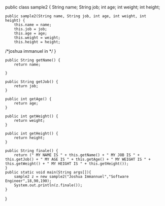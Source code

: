 

public class sample2 {
    String name;
    String job;
    int age;
    int weight;
    int height;

    public sample2(String name, String job, int age, int weight, int height) {
        this.name = name;
        this.job = job;
        this.age = age;
        this.weight = weight;
        this.height = height;
/*joshua immanuel in */    }

    public String getName() {
        return name;

    }

    public String getJob() {
        return job;
    }

    public int getAge() {
        return age;
    }

    public int getWeight() {
        return weight;
    }

    public int getHeight() {
        return height;
    }

    public String finale() {
        return (" MY NAME IS " + this.getName() + " MY JOB IS " + this.getJob() + " MY AGE IS " + this.getAge() + " MY WEIGHT IS " + this.getWeight() + " MY HEIGHT IS " + this.getHeight());
    }
    public static void main(String args[]){
        sample2 z = new sample2("Joshua Immannuel","Software Engineer",18,90,190);
        System.out.println(z.finale());
    }


}
